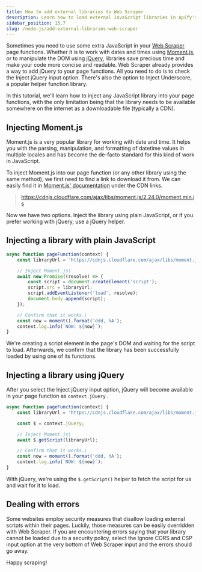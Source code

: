 ```yaml
---
title: How to add external libraries to Web Scraper
description: Learn how to load external JavaScript libraries in Apify's Web Scraper Actor.
sidebar_position: 15.7
slug: /node-js/add-external-libraries-web-scraper
---
```


Sometimes you need to use some extra JavaScript in your [Web Scraper](https://apify.com/apify/web-scraper) page functions. Whether it is to work with dates and times using [Moment.js](https://momentjs.com/), or to manipulate the DOM using [jQuery](https://jquery.com/), libraries save precious time and make your code more concise and readable. Web Scraper already provides a way to add jQuery to your page functions. All you need to do is to check the Inject jQuery input option. There's also the option to Inject Underscore, a popular helper function library.

In this tutorial, we'll learn how to inject any JavaScript library into your page functions, with the only limitation being that the library needs to be available somewhere on the internet as a downloadable file (typically a CDN).

## Injecting Moment.js

Moment.js is a very popular library for working with date and time. It helps you with the parsing, manipulation, and formatting of datetime values in multiple locales and has become the de-facto standard for this kind of work in JavaScript.

To inject Moment.js into our page function (or any other library using the same method), we first need to find a link to download it from. We can easily find it in [Moment.js' documentation](https://momentjs.com/docs/#/use-it/browser/) under the CDN links.

> <https://cdnjs.cloudflare.com/ajax/libs/moment.js/2.24.0/moment.min.js>

Now we have two options. Inject the library using plain JavaScript, or if you prefer working with jQuery, use a jQuery helper.

## Injecting a library with plain JavaScript

```js
async function pageFunction(context) {
    const libraryUrl = 'https://cdnjs.cloudflare.com/ajax/libs/moment.js/2.24.0/moment.min.js';

    // Inject Moment.js\
    await new Promise((resolve) => {
        const script = document.createElement('script');
        script.src = libraryUrl;
        script.addEventListener('load', resolve);
        document.body.append(script);
    });

    // Confirm that it works.\
    const now = moment().format('ddd, hA');
    context.log.info(`NOW: ${now}`);
}
```

We're creating a script element in the page's DOM and waiting for the script to load. Afterwards, we confirm that the library has been successfully loaded by using one of its functions.

## Injecting a library using jQuery

After you select the Inject jQuery input option, jQuery will become available in your page function as `context.jQuery` .

```js
async function pageFunction(context) {
    const libraryUrl = 'https://cdnjs.cloudflare.com/ajax/libs/moment.js/2.24.0/moment.min.js';

    const $ = context.jQuery;

    // Inject Moment.js\
    await $.getScript(libraryUrl);

    // Confirm that it works.\
    const now = moment().format('ddd, hA');
    context.log.info(`NOW: ${now}`);
}
```

With jQuery, we're using the `$.getScript()` helper to fetch the script for us and wait for it to load.

## Dealing with errors

Some websites employ security measures that disallow loading external scripts within their pages. Luckily, those measures can be easily overridden with Web Scraper. If you are encountering errors saying that your library cannot be loaded due to a security policy, select the Ignore CORS and CSP input option at the very bottom of Web Scraper input and the errors should go away.

Happy scraping!
